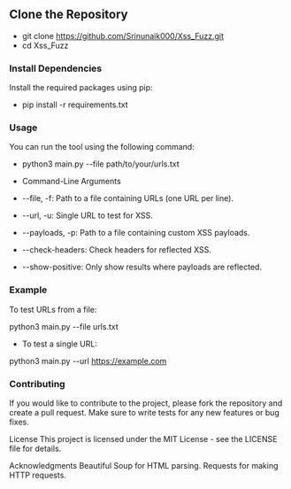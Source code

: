 ## Clone the Repository

- git clone https://github.com/Srinunaik000/Xss_Fuzz.git
- cd Xss_Fuzz


### Install Dependencies
Install the required packages using pip:

- pip install -r requirements.txt


### Usage
You can run the tool using the following command:

- python3 main.py --file path/to/your/urls.txt

- Command-Line Arguments
- --file, -f: Path to a file containing URLs (one URL per line).
- --url, -u: Single URL to test for XSS.
- --payloads, -p: Path to a file containing custom XSS payloads.
- --check-headers: Check headers for reflected XSS.
- --show-positive: Only show results where payloads are reflected.


### Example
To test URLs from a file:

python3 main.py --file urls.txt
- To test a single URL:

python3 main.py --url https://example.com

### Contributing
If you would like to contribute to the project, please fork the repository and create a pull request. Make sure to write tests for any new features or bug fixes.

License
This project is licensed under the MIT License - see the LICENSE file for details.

Acknowledgments
Beautiful Soup for HTML parsing.
Requests for making HTTP requests.
